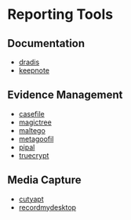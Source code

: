 # Reporting Tools


Documentation
--------------------
* [dradis](../tools/_template.md)
* [keepnote](../tools/_template.md)

Evidence Management
--------------------
* [casefile](../tools/casefile.md)
* [magictree](../tools/_template.md)
* [maltego](../tools/maltego.md)
* [metagoofil](../tools/_template.md)
* [pipal](../tools/_template.md)
* [truecrypt](../tools/_template.md)

Media Capture
--------------------
* [cutyapt](../tools/_template.md)
* [recordmydesktop](../tools/_template.md)



